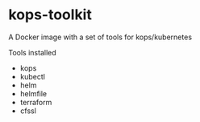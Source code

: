 # kops-toolkit
A Docker image with a set of tools for kops/kubernetes

Tools installed
* kops
* kubectl
* helm
* helmfile
* terraform
* cfssl


